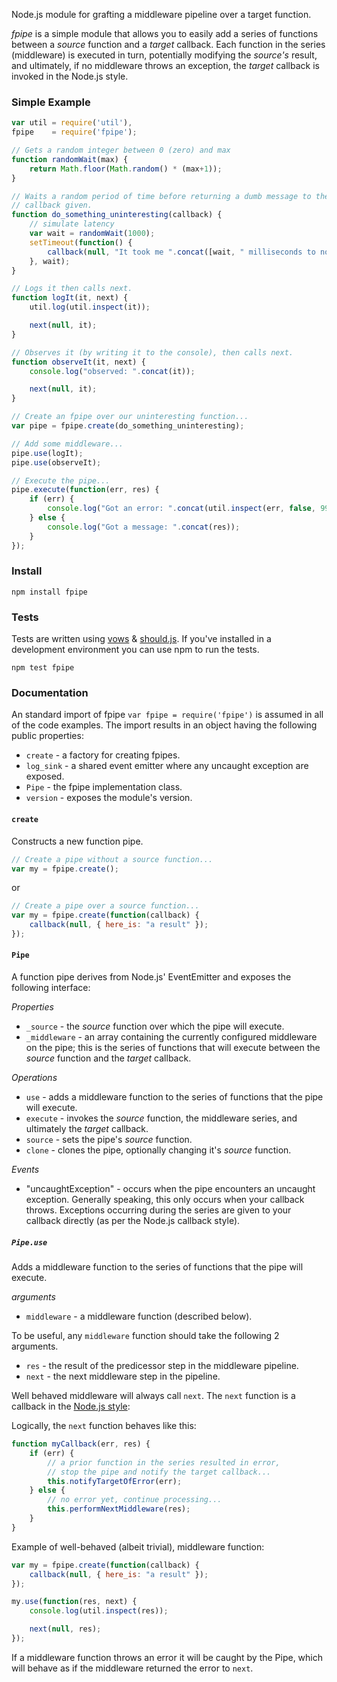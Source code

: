 Node.js module for grafting a middleware pipeline over a target function.

_fpipe_ is a simple module that allows you to easily add a series of functions between a _source_ function and a _target_ callback. 
Each function in the series (middleware) is executed in turn, potentially modifying the _source's_ result, and ultimately, if no middleware throws an exception, the _target_ callback is invoked in the Node.js style.

### Simple Example

``` javascript
var util = require('util'),
fpipe    = require('fpipe');

// Gets a random integer between 0 (zero) and max
function randomWait(max) {
	return Math.floor(Math.random() * (max+1));
}

// Waits a random period of time before returning a dumb message to the
// callback given.
function do_something_uninteresting(callback) {
	// simulate latency
	var wait = randomWait(1000);
	setTimeout(function() {
		callback(null, "It took me ".concat([wait, " milliseconds to notice you."]));
	}, wait);	
}

// Logs it then calls next.
function logIt(it, next) {
	util.log(util.inspect(it));

	next(null, it);
}

// Observes it (by writing it to the console), then calls next.
function observeIt(it, next) {
	console.log("observed: ".concat(it));

	next(null, it);
}

// Create an fpipe over our uninteresting function...
var pipe = fpipe.create(do_something_uninteresting);

// Add some middleware...
pipe.use(logIt);
pipe.use(observeIt);

// Execute the pipe...
pipe.execute(function(err, res) {
	if (err) {
		console.log("Got an error: ".concat(util.inspect(err, false, 99)));
	} else {
		console.log("Got a message: ".concat(res));
	}
});
```

### Install
```
npm install fpipe
```

### Tests
Tests are written using [vows](http://vowsjs.org/) & [should.js](https://github.com/visionmedia/should.js/). If you've installed in a development environment you can use npm to run the tests.

```
npm test fpipe
```

### Documentation

An standard import of fpipe `var fpipe = require('fpipe')` is assumed in all of the code examples. The import results in an object having the following public properties:

* `create`   - a factory for creating fpipes.
* `log_sink` - a shared event emitter where any uncaught exception are exposed.
* `Pipe` - the fpipe implementation class.
* `version`  - exposes the module's version.

#### `create`

Constructs a new function pipe. 

``` javascript
// Create a pipe without a source function...
var my = fpipe.create();
```

or

``` javascript
// Create a pipe over a source function...
var my = fpipe.create(function(callback) { 
	callback(null, { here_is: "a result" });
});
```

#### `Pipe`

A function pipe derives from Node.js' EventEmitter and exposes the following interface:

*Properties*

* `_source` - the _source_ function over which the pipe will execute.
* `_middleware` - an array containing the currently configured middleware on the pipe; this is the series of functions that will execute between the _source_ function and the _target_ callback.

*Operations*

* `use` - adds a middleware function to the series of functions that the pipe will execute.
* `execute` - invokes the _source_ function, the middleware series, and ultimately the _target_ callback.
* `source` - sets the pipe's _source_ function.
* `clone` - clones the pipe, optionally changing it's _source_ function.

*Events*

* "uncaughtException" - occurs when the pipe encounters an uncaught exception. Generally speaking, this only occurs when your callback throws. Exceptions occurring during the series are given to your callback directly (as per the Node.js callback style).

##### `Pipe.use`

Adds a middleware function to the series of functions that the pipe will execute.

*arguments*

* `middleware` - a middleware function (described below).

To be useful, any `middleware` function should take the following 2 arguments.

* `res` - the result of the predicessor step in the middleware pipeline.
* `next` - the next middleware step in the pipeline.

Well behaved middleware will always call `next`. The `next` function is a callback in the [Node.js style](http://nodemanual.org/latest/nodejs_dev_guide/working_with_callbacks.html):

Logically, the `next` function behaves like this: 

``` javascript
function myCallback(err, res) {
	if (err) {
		// a prior function in the series resulted in error,
		// stop the pipe and notify the target callback...
		this.notifyTargetOfError(err);
	} else {
		// no error yet, continue processing...
		this.performNextMiddleware(res);
	}
}
```

Example of well-behaved (albeit trivial), middleware function: 

``` javascript
var my = fpipe.create(function(callback) {
	callback(null, { here_is: "a result" });
});

my.use(function(res, next) {
	console.log(util.inspect(res));

	next(null, res);
});
```

If a middleware function throws an error it will be caught by the Pipe, which will behave as if the middleware returned the error to `next`.
